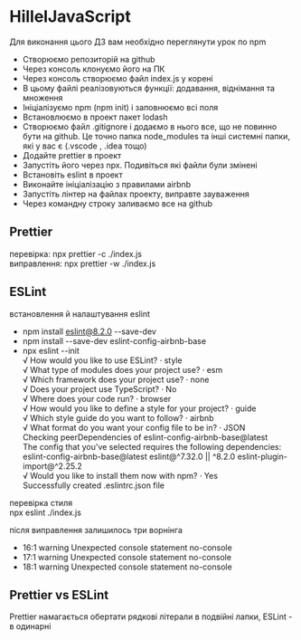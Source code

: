 # HillelJavaScript

Для виконання цього ДЗ вам необхідно переглянути урок по npm

* Створюємо репозиторій на github
* Через консоль клонуємо його на ПК
* Через консоль створюємо файл index.js у корені
* В цьому файлі реалізовуються функції: додавання, віднімання та множення
* Ініціалізуємо npm (npm init) і заповнюємо всі поля
* Встановлюємо в проект пакет lodash
* Створюємо файл .gitignore і додаємо в нього все, що не повинно бути на github. Це точно папка node_modules та інші системні папки, які у вас є (.vscode , .idea тощо)
* Додайте prettier в проект
* Запустіть його через npx. Подивіться які файли були змінені
* Встановіть eslint в проект
* Виконайте ініціалізацію з правилами airbnb
* Запустіть лінтер на файлах проекту, виправте зауваження
* Через командну строку заливаємо все на github

## Prettier
перевірка: npx prettier -c ./index.js  
виправлення: npx prettier -w ./index.js

## ESLint
встановлення й налаштування eslint  
* npm install eslint@8.2.0 --save-dev  
* npm install --save-dev eslint-config-airbnb-base  
* npx eslint --init  
√ How would you like to use ESLint? · style  
√ What type of modules does your project use? · esm  
√ Which framework does your project use? · none  
√ Does your project use TypeScript? · No  
√ Where does your code run? · browser  
√ How would you like to define a style for your project? · guide  
√ Which style guide do you want to follow? · airbnb  
√ What format do you want your config file to be in? · JSON  
Checking peerDependencies of eslint-config-airbnb-base@latest  
The config that you've selected requires the following dependencies:  
eslint-config-airbnb-base@latest eslint@^7.32.0 || ^8.2.0 eslint-plugin-import@^2.25.2  
√ Would you like to install them now with npm? · Yes  
Successfully created .eslintrc.json file

перевірка стиля  
npx eslint ./index.js

після виправлення залишилось три ворнінга
* 16:1  warning  Unexpected console statement  no-console
* 17:1  warning  Unexpected console statement  no-console
* 18:1  warning  Unexpected console statement  no-console

## Prettier vs ESLint
Prettier намагається обертати рядкові літерали в подвійні лапки, ESLint - в одинарні
